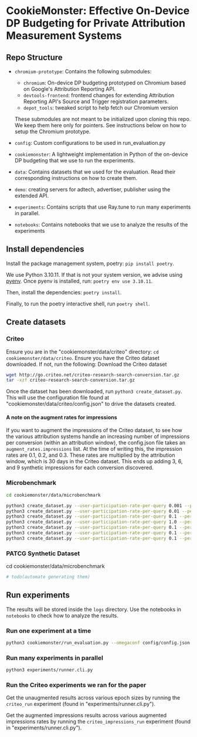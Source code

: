 # CookieMonster: Effective On-Device DP Budgeting for Private Attribution Measurement Systems

## Repo Structure

- `chromium-prototype`: Contains the following submodules:
    - `chromium`: On-device DP budgeting prototyped on Chromium based on Google's Attribution Reporting API.
    - `devtools-frontend`: frontend changes for extending Attribution Reporting API's Source and Trigger registration parameters. 
    - `depot_tools`: tweaked script to help fetch our Chromium version
    
    These submodules are not meant to be initialized upon cloning this repo. We keep them here only for pointers. See instructions below on how to setup the Chromium prototype.
- `config`: Custom configurations to be used in run_evaluation.py
- `cookiemonster`: A lightweight implementation in Python of the on-device DP budgeting that we use to run the experiments.
- `data`: Contains datasets that we used for the evaluation. Read their corresponding instructions on how to create them.
- `demo`: creating servers for adtech, advertiser, publisher using the extended API. 
- `experiments`: Contains scripts that use Ray.tune to run many experiments in parallel.
- `notebooks`: Contains notebooks that we use to analyze the results of the experiments



## Install dependencies

Install the package management system, poetry: `pip install poetry`.

We use Python 3.10.11. If that is not your system version, we advise using [pyenv](https://github.com/pyenv/pyenv).
Once pyenv is installed, run: `poetry env use 3.10.11`.

Then, install the dependencies: `poetry install`.

Finally, to run the poetry interactive shell, run `poetry shell`.


## Create datasets

### Criteo

Ensure you are in the "cookiemonster/data/criteo" directory: `cd cookiemonster/data/criteo`.
Ensure you have the Criteo dataset downloaded. If not, run the following:
Download the Criteo dataset
```bash
wget http://go.criteo.net/criteo-research-search-conversion.tar.gz
tar -xzf criteo-research-search-conversion.tar.gz
```

Once the dataset has been downloaded, run `python3 create_dataset.py`.
This will use the configuration file found at "cookiemonster/data/criteo/config.json" to drive the datasets created.

#### A note on the augment rates for impressions
If you want to augment the impressions of the Criteo dataset, to see how the various attribution systems handle an increasing number of impressions per conversion (within an attribution window), the config.json file takes an `augment_rates.impressions` list. At the time of writing this, the impression rates are 0.1, 0.2, and 0.3. These rates are multiplied by the attribution window, which is 30 days in the Criteo dataset. This ends up adding 3, 6, and 9 synthetic impressions for each conversion discovered.

### Microbenchmark
```bash
cd cookiemonster/data/microbenchmark

python3 create_dataset.py --user-participation-rate-per-query 0.001 --per-day-user-impressions-rate 0.1 &&
python3 create_dataset.py --user-participation-rate-per-query 0.01 --per-day-user-impressions-rate 0.1 &&
python3 create_dataset.py --user-participation-rate-per-query 0.1 --per-day-user-impressions-rate 0.1 &&
python3 create_dataset.py --user-participation-rate-per-query 1.0 --per-day-user-impressions-rate 0.1 &&
python3 create_dataset.py --user-participation-rate-per-query 0.1 --per-day-user-impressions-rate 0.001 &&
python3 create_dataset.py --user-participation-rate-per-query 0.1 --per-day-user-impressions-rate 0.01 &&
python3 create_dataset.py --user-participation-rate-per-query 0.1 --per-day-user-impressions-rate 1.0
```

### PATCG Synthetic Dataset
cd cookiemonster/data/microbenchmark
```bash
# todo(automate generating them)
```

## Run experiments

The results will be stored inside the `logs` directory.
Use the notebooks in `notebooks` to check how to analyze the results.

### Run one experiment at a time
```bash
python3 cookiemonster/run_evaluation.py --omegaconf config/config.json
```

### Run many experiments in parallel
```bash
python3 experiments/runner.cli.py
```

### Run the Criteo experiments we ran for the paper
Get the unaugmented results across various epoch sizes by running the `criteo_run` experiment (found in "experiments/runner.cli.py").

Get the augmented impressions results across various augmented impressions rates by running the `criteo_impressions_run` experiment (found in "experiments/runner.cli.py").
